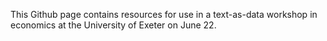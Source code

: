 This Github page contains resources for use in a text-as-data workshop in economics at the University of Exeter on June 22.

